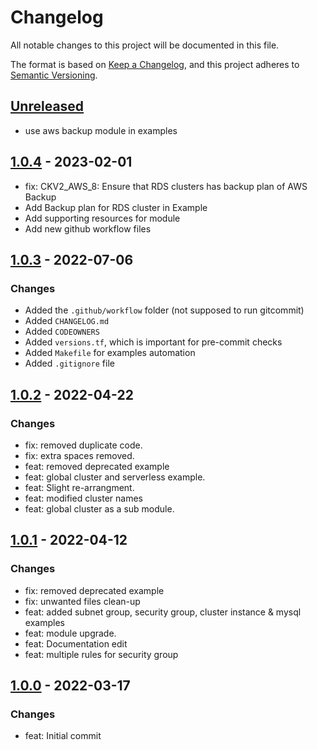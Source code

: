 # Changelog
All notable changes to this project will be documented in this file.

The format is based on [Keep a Changelog](https://keepachangelog.com/en/1.0.0/),
and this project adheres to [Semantic Versioning](https://semver.org/spec/v2.0.0.html).

## [Unreleased]
- use aws backup module in examples

## [1.0.4] - 2023-02-01
- fix: CKV2_AWS_8: Ensure that RDS clusters has backup plan of AWS Backup
- Add Backup plan for RDS cluster in Example
- Add supporting resources for module
- Add new github workflow files
## [1.0.3] - 2022-07-06
### Changes
- Added the `.github/workflow` folder (not supposed to run gitcommit)
- Added `CHANGELOG.md`
- Added `CODEOWNERS`
- Added `versions.tf`, which is important for pre-commit checks
- Added `Makefile` for examples automation
- Added `.gitignore` file

## [1.0.2] - 2022-04-22
### Changes
- fix: removed duplicate code.
- fix: extra spaces removed.
- feat: removed deprecated example
- feat: global cluster and serverless example.
- feat: Slight re-arrangment.
- feat: modified cluster names
- feat: global cluster as a sub module.

## [1.0.1] - 2022-04-12
### Changes
- fix: removed deprecated example
- fix: unwanted files clean-up
- feat: added subnet group, security group, cluster instance & mysql examples
- feat: module upgrade.
- feat: Documentation edit
- feat: multiple rules for security group

## [1.0.0] - 2022-03-17
### Changes
- feat: Initial commit

[Unreleased]: https://github.com/boldlink/terraform-aws-rds-aurora/compare/1.0.4...HEAD
[1.0.4]: https://github.com/boldlink/terraform-aws-rds-aurora/releases/tag/1.0.4
[1.0.3]: https://github.com/boldlink/terraform-aws-rds-aurora/releases/tag/1.0.3
[1.0.2]: https://github.com/boldlink/terraform-aws-rds-aurora/releases/tag/1.0.2
[1.0.1]: https://github.com/boldlink/terraform-aws-rds-aurora/releases/tag/1.0.1
[1.0.0]: https://github.com/boldlink/terraform-aws-rds-aurora/releases/tag/1.0.0
